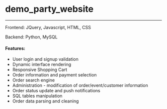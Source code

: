 # demo_party_website

---

Frontend: JQuery, Javascript, HTML, CSS

Backend: Python, MySQL

#### Features:
 
* User login and signup validation
* Dynamic interface rendering
* Responsive Shopping Cart
* Order information and payment selection
* Order search engine
* Administration - modification of order/event/customer information
* Order status update and push notifications
* SQL tables manipulation
* Order data parsing and cleaning
